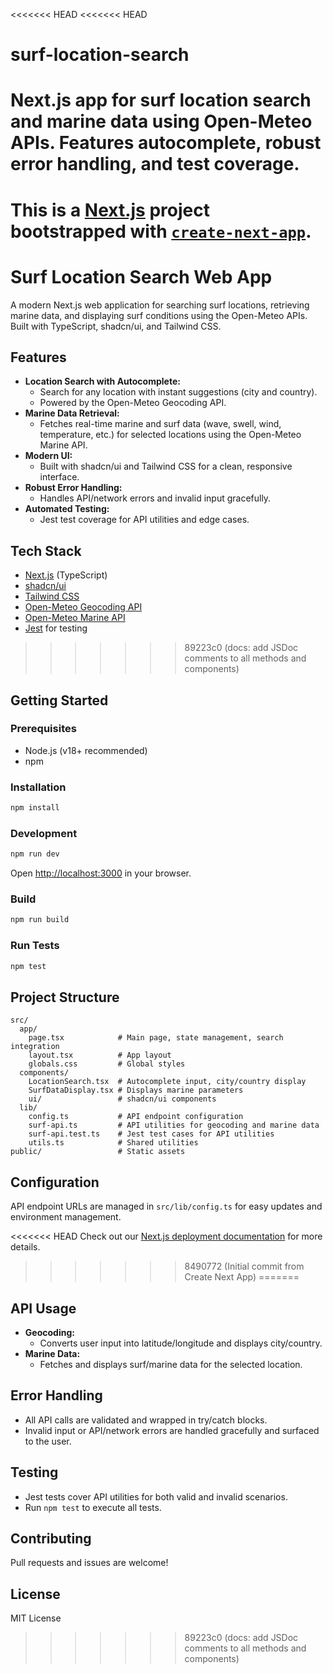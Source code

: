 <<<<<<< HEAD
<<<<<<< HEAD
# surf-location-search
Next.js app for surf location search and marine data using Open-Meteo APIs. Features autocomplete, robust error handling, and test coverage.
=======
This is a [Next.js](https://nextjs.org) project bootstrapped with [`create-next-app`](https://nextjs.org/docs/app/api-reference/cli/create-next-app).
=======
# Surf Location Search Web App

A modern Next.js web application for searching surf locations, retrieving marine data, and displaying surf conditions using the Open-Meteo APIs. Built with TypeScript, shadcn/ui, and Tailwind CSS.

## Features

- **Location Search with Autocomplete:**
  - Search for any location with instant suggestions (city and country).
  - Powered by the Open-Meteo Geocoding API.
- **Marine Data Retrieval:**
  - Fetches real-time marine and surf data (wave, swell, wind, temperature, etc.) for selected locations using the Open-Meteo Marine API.
- **Modern UI:**
  - Built with shadcn/ui and Tailwind CSS for a clean, responsive interface.
- **Robust Error Handling:**
  - Handles API/network errors and invalid input gracefully.
- **Automated Testing:**
  - Jest test coverage for API utilities and edge cases.

## Tech Stack

- [Next.js](https://nextjs.org/) (TypeScript)
- [shadcn/ui](https://ui.shadcn.com/)
- [Tailwind CSS](https://tailwindcss.com/)
- [Open-Meteo Geocoding API](https://open-meteo.com/en/docs/geocoding-api)
- [Open-Meteo Marine API](https://open-meteo.com/en/docs/marine-api)
- [Jest](https://jestjs.io/) for testing
>>>>>>> 89223c0 (docs: add JSDoc comments to all methods and components)

## Getting Started

### Prerequisites
- Node.js (v18+ recommended)
- npm

### Installation

```bash
npm install
```

### Development

```bash
npm run dev
```

Open [http://localhost:3000](http://localhost:3000) in your browser.

### Build

```bash
npm run build
```

### Run Tests

```bash
npm test
```

## Project Structure

```
src/
  app/
    page.tsx            # Main page, state management, search integration
    layout.tsx          # App layout
    globals.css         # Global styles
  components/
    LocationSearch.tsx  # Autocomplete input, city/country display
    SurfDataDisplay.tsx # Displays marine parameters
    ui/                 # shadcn/ui components
  lib/
    config.ts           # API endpoint configuration
    surf-api.ts         # API utilities for geocoding and marine data
    surf-api.test.ts    # Jest test cases for API utilities
    utils.ts            # Shared utilities
public/                 # Static assets
```

## Configuration

API endpoint URLs are managed in `src/lib/config.ts` for easy updates and environment management.

<<<<<<< HEAD
Check out our [Next.js deployment documentation](https://nextjs.org/docs/app/building-your-application/deploying) for more details.
>>>>>>> 8490772 (Initial commit from Create Next App)
=======
## API Usage

- **Geocoding:**
  - Converts user input into latitude/longitude and displays city/country.
- **Marine Data:**
  - Fetches and displays surf/marine data for the selected location.

## Error Handling

- All API calls are validated and wrapped in try/catch blocks.
- Invalid input or API/network errors are handled gracefully and surfaced to the user.

## Testing

- Jest tests cover API utilities for both valid and invalid scenarios.
- Run `npm test` to execute all tests.

## Contributing

Pull requests and issues are welcome!

## License

MIT License
>>>>>>> 89223c0 (docs: add JSDoc comments to all methods and components)
